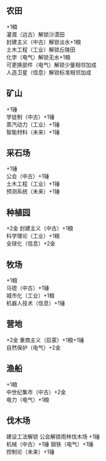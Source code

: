 ## 农田

+1粮  
灌溉（远古）解锁沙漠田  
封建主义（中古）解锁淡水+1粮  
土木工程（工业）解锁丘陵田  
化学（电气）解锁无水+1粮  
可更换部件（电气）解锁少量相邻加成  
人造卫星（信息）解锁标准相邻加成  

## 矿山

+1锤  
学徒制（中古）+1锤  
蒸汽动力（工业）+1锤  
智能材料（未来）+1锤  

## 采石场

+1锤  
公会（中古）+1锤  
土木工程（工业）+1锤  
预测系统（未来）+1锤  

## 种植园

+2金
封建主义（中古）+1粮  
科学理论（工业）+1粮  
全球化（信息）+2金  

## 牧场

+1粮  
马镫（中古）+1锤  
城市化（工业）+1粮  
机器人技术（信息）+1锤  

## 营地

+2金
重商主义（启蒙）+1粮+1锤  
自然保护（电气）+2金  

## 渔船

+1粮  
中世纪集市（中古）+2金  
电力（电气）+1粮  

## 伐木场

建设工法解锁
公会解锁雨林伐木场
+1锤  
机械（中古）+1锤
钢铁（电气）+1锤  
控制论（未来）+1锤  